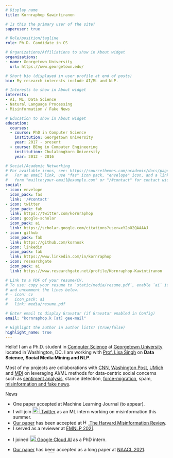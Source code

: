 ```yaml
---
# Display name
title: Kornraphop Kawintiranon

# Is this the primary user of the site?
superuser: true

# Role/position/tagline
role: Ph.D. Candidate in CS

# Organizations/Affiliations to show in About widget
organizations:
- name: Georgetown University
  url: https://www.georgetown.edu/

# Short bio (displayed in user profile at end of posts)
bio: My research interests include AI/ML and NLP.

# Interests to show in About widget
interests:
- AI, ML, Data Science
- Natural Language Processing
- Misinformation / Fake News

# Education to show in About widget
education:
  courses:
  - course: PhD in Computer Science
    institution: Georgetown University
    year: 2017 - present
  - course: BEng in Computer Engineering
    institution: Chulalongkorn University
    year: 2012 - 2016

# Social/Academic Networking
# For available icons, see: https://sourcethemes.com/academic/docs/page-builder/#icons
#   For an email link, use "fas" icon pack, "envelope" icon, and a link in the
#   form "mailto:your-email@example.com" or "/#contact" for contact widget.
social:
- icon: envelope
  icon_pack: fas
  link: '/#contact'
- icon: twitter
  icon_pack: fab
  link: https://twitter.com/kornraphop
- icon: google-scholar
  icon_pack: ai
  link: https://scholar.google.com/citations?user=xY2oO2QAAAAJ
- icon: github
  icon_pack: fab
  link: https://github.com/kornosk
- icon: linkedin
  icon_pack: fab
  link: https://www.linkedin.com/in/kornraphop
- icon: researchgate
  icon_pack: ai
  link: https://www.researchgate.net/profile/Kornraphop-Kawintiranon

# Link to a PDF of your resume/CV.
# To use: copy your resume to `static/media/resume.pdf`, enable `ai` icons in `params.toml`, 
# and uncomment the lines below.
# - icon: cv
#   icon_pack: ai
#   link: media/resume.pdf

# Enter email to display Gravatar (if Gravatar enabled in Config)
email: "kornraphop.k [at] gee-mail"

# Highlight the author in author lists? (true/false)
highlight_name: true
---
```


Hello! I am a Ph.D. student in <a href="https://cs.georgetown.edu" title="Department of Computer Science – Georgetown University" target="_blank">Computer Science</a> at <a href="https://www.georgetown.edu" title="Georgetown University" target="_blank">Georgetown University</a> located in Washington, DC. I am working with <a href="http://people.cs.georgetown.edu/~singh" title="Prof. Lisa Singh" target="_blank">Prof. Lisa Singh</a> on **Data Science, Social Media Mining and NLP**.

Most of my projects are collaborations with <a href="https://www.cnn.com" target="_blank">CNN</a>, <a href="https://www.washingtonpost.com" target="_blank">Washington Post</a>, <a href="https://www.si.umich.edu/" target="_blank">UMich</a> and <a href="https://mccourt.georgetown.edu/research/the-massive-data-institute/" target="_blank">MDI</a> on leveraging AI/ML methods for data-centric social concerns such as <a href="https://s3mc.org/political-communication/election-2020-project/sentiment-analyses/" target="_blank">sentiment analysis</a>, stance detection, <a href="http://forcedmigration.cs.georgetown.edu/index.html" target="_blank">force-migration</a>, spam, <a href="https://s3mc.org/misinformation/">misinformation and fake news</a>.

<!--{{< icon name="download" pack="fas" >}} Download my {{< staticref "media/demo_resume.pdf" "newtab" >}}resumé{{< /staticref >}}.-->

<div class="section-subheading">News</div>
<ul class="ul-interests" style="height: 160px; overflow-y: scroll;">
  <li>One paper accepted at Machine Learning Journal (to appear).</li>
  <li>I will join <a href="https://about.twitter.com"  target="_blank"><img src="img/twitter-logo.png" title="Twitter" style="width:22px; margin:0px; display: inline; vertical-align: -7%;"/> Twitter</a> as an ML intern working on misinformation this summer.</li>
  <li><a href="https://doi.org/10.37016/mr-2020-84" target="_blank">Our paper</a> has been accepted at <a href="https://misinforeview.hks.harvard.edu/" target="_blank"><img src="img/hks-logo.png" title="HKS" style="width:16px; margin:0px; display: inline; vertical-align: -7%;"/> The Harvard Misinformation Review</a>.</li>
  <li>I served as a reviewer at <a href="https://2021.emnlp.org/" target="_blank">EMNLP 2021</a>.</li>
  <li><p>I joined <a href="https://research.google/teams/cloud-ai/" target="_blank"><img src="img/google-logo.svg" title="Google" style="width:19px; margin:0px; display: inline; vertical-align: -7%;"/> Google Cloud AI</a> as a PhD intern.</p></li>
  <!--<li><p>I joined <img src="img/google-automl.png" title="Google AutoML" style="width:20px; margin:0px; display: inline; vertical-align: -7%;"/> <a href="https://cloud.google.com/automl" target="_blank">AutoML</a> team in <img src="img/google-logo.svg" title="Google" style="width:18px; margin:0px; display: inline; vertical-align: -7%;"/> <a href="https://research.google/teams/cloud-ai/" target="_blank">Google Cloud AI</a> as a PhD intern.</p></li>-->
  <li><a href="https://www.aclweb.org/anthology/2021.naacl-main.376" target="_blank">Our paper</a> has been accepted as a long paper at <a href="https://2021.naacl.org/program/accepted/">NAACL 2021</a>.</li>
  <li>Our project with <img src="img/cnn-logo.png" title="CNN" style="height:18px; margin:0px; display: inline; vertical-align: -5%;"/> known as <a href="https://www.cnn.com/2020/08/16/politics/election-2020-polls-biden-trump-breakthrough/index.html" target="_blank">The Breakthrough</a> is reported weekly on CNN Politics</a>.</li>
  <li><a href="https://rdcu.be/ciVp0" target="_blank">Our paper</a> has been published in the <a href="https://www.springer.com/journal/42001" target="_blank">Journal of Computational Social Science</a>.</li>
  <li>Our work about COVID-19 misinformation was reported on <img src="img/washington-post-logo.jpg" title="Washington Post" style="height:18px; margin:0px; display: inline; vertical-align: -5%;"/> <a href="https://www.washingtonpost.com/politics/2020/05/07/americans-are-fighting-coronavirus-misinformation-social-media" target="_blank">Washington Post</a>.</li>
  <li>Started building this web page.</li>
</ul>